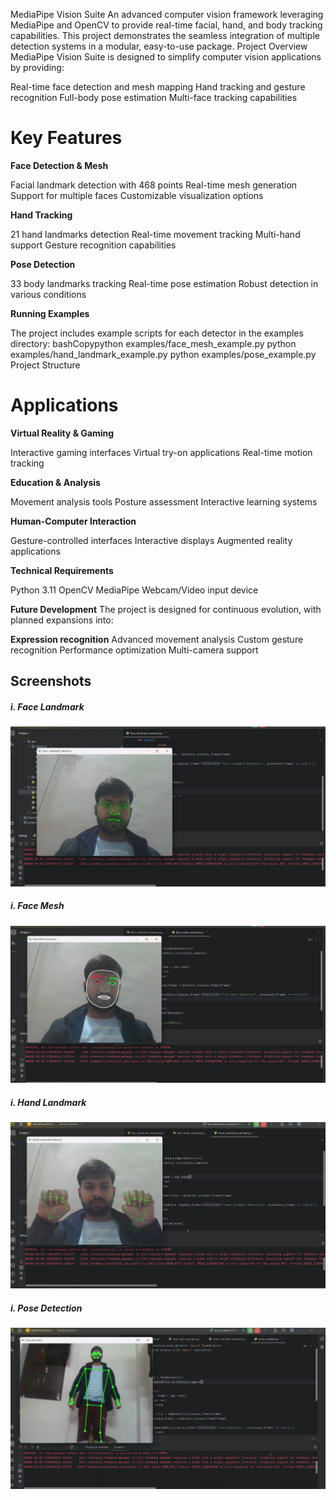 MediaPipe Vision Suite
An advanced computer vision framework leveraging MediaPipe and OpenCV to provide real-time facial, hand, and body tracking capabilities. This project demonstrates the seamless integration of multiple detection systems in a modular, easy-to-use package.
Project Overview
MediaPipe Vision Suite is designed to simplify computer vision applications by providing:

Real-time face detection and mesh mapping
Hand tracking and gesture recognition
Full-body pose estimation
Multi-face tracking capabilities

# Key Features

**Face Detection & Mesh**

Facial landmark detection with 468 points
Real-time mesh generation
Support for multiple faces
Customizable visualization options


**Hand Tracking**

21 hand landmarks detection
Real-time movement tracking
Multi-hand support
Gesture recognition capabilities


**Pose Detection**

33 body landmarks tracking
Real-time pose estimation
Robust detection in various conditions

**Running Examples**

The project includes example scripts for each detector in the examples directory:
bashCopypython examples/face_mesh_example.py
python examples/hand_landmark_example.py
python examples/pose_example.py
Project Structure

# Applications

**Virtual Reality & Gaming**

Interactive gaming interfaces
Virtual try-on applications
Real-time motion tracking


**Education & Analysis**

Movement analysis tools
Posture assessment
Interactive learning systems


**Human-Computer Interaction**

Gesture-controlled interfaces
Interactive displays
Augmented reality applications



**Technical Requirements**

Python 3.11
OpenCV
MediaPipe
Webcam/Video input device

**Future Development**
The project is designed for continuous evolution, with planned expansions into:

**Expression recognition**
Advanced movement analysis
Custom gesture recognition
Performance optimization
Multi-camera support

## Screenshots
##### i. Face Landmark
![1  Face Landmark](https://github.com/anoopgupta112/Mediapipe-Utility/blob/master/screenshots/face_landmark.png)
##### i. Face Mesh
![1  Face Mesh](https://github.com/anoopgupta112/Mediapipe-Utility/blob/master/screenshots/face_mesh.png)
##### i. Hand Landmark
![1  Hand Landmark](https://github.com/anoopgupta112/Mediapipe-Utility/blob/master/screenshots/hand_landmark.png)
##### i. Pose Detection
![1  Pose Detection](https://github.com/anoopgupta112/Mediapipe-Utility/blob/master/screenshots/pose_detection.png)
